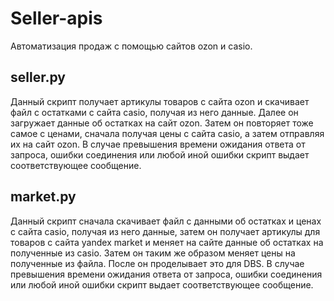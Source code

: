 # Seller-apis
Автоматизация продаж с помощью сайтов ozon и casio.
 
## seller.py

Данный скрипт получает артикулы товаров с сайта ozon и скачивает файл с остатками с сайта casio, получая из него данные. Далее он загружает данные об остатках на сайт ozon. Затем он повторяет тоже самое с ценами, сначала получая цены с сайта casio, а затем отправляя их на сайт ozon. В случае превышения времени ожидания ответа от запроса, ошибки соединения или любой иной ошибки скрипт выдает соответствующее сообщение.


## market.py

Данный скрипт сначала скачивает файл с данными об остатках и ценах с сайта casio, получая из него данные, затем он получает артикулы для товаров с сайта yandex market и меняет на сайте данные об остатках на полученные из casio. Затем он таким же образом меняет цены на полученные из файла. После он проделывает это для DBS. В случае превышения времени ожидания ответа от запроса, ошибки соединения или любой иной ошибки скрипт выдает соответствующее сообщение.
